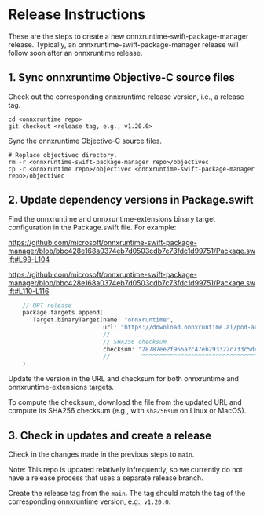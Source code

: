 # Release Instructions

These are the steps to create a new onnxruntime-swift-package-manager release.
Typically, an onnxruntime-swift-package-manager release will follow soon after an onnxruntime release.

## 1. Sync onnxruntime Objective-C source files

Check out the corresponding onnxruntime release version, i.e., a release tag.
```
cd <onnxruntime repo>
git checkout <release tag, e.g., v1.20.0>
```

Sync the onnxruntime Objective-C source files.
```
# Replace objectivec directory.
rm -r <onnxruntime-swift-package-manager repo>/objectivec
cp -r <onnxruntime repo>/objectivec <onnxruntime-swift-package-manager repo>/objectivec
```


## 2. Update dependency versions in Package.swift

Find the onnxruntime and onnxruntime-extensions binary target configuration in the Package.swift file. For example:

https://github.com/microsoft/onnxruntime-swift-package-manager/blob/bbc428e168a0374eb7d0503cdb7c73fdc1d99751/Package.swift#L98-L104

https://github.com/microsoft/onnxruntime-swift-package-manager/blob/bbc428e168a0374eb7d0503cdb7c73fdc1d99751/Package.swift#L110-L116


```swift
    // ORT release
    package.targets.append(
       Target.binaryTarget(name: "onnxruntime",
                           url: "https://download.onnxruntime.ai/pod-archive-onnxruntime-c-1.19.2.zip",
                           //                                                              ^^^^^^ Update version
                           // SHA256 checksum
                           checksum: "28787ee2f966a2c47eb293322c733c5dc4b5e3327cec321c1fe31a7c698edf68")
                           //         ^^^^^^^^^^^^^^^^^^^^^^^^^^^^^^^^^^^^^^^^^^^^^^^^^^^^^^^^^^^^^^^^ Update checksum
    )
```

Update the version in the URL and checksum for both onnxruntime and onnxruntime-extensions targets.

To compute the checksum, download the file from the updated URL and compute its SHA256 checksum (e.g., with `sha256sum` on Linux or MacOS).


## 3. Check in updates and create a release

Check in the changes made in the previous steps to `main`.

Note: This repo is updated relatively infrequently, so we currently do not have a release process that uses a separate release branch.

Create the release tag from the `main`. The tag should match the tag of the corresponding onnxruntime version, e.g., `v1.20.0`.
